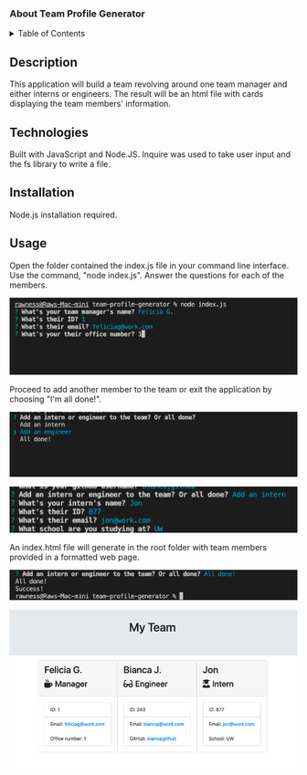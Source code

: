 ### About Team Profile Generator

<details>
<summary>Table of Contents</summary>
  <ol>
    <li><a href="#description">Description</a></li>
    <li><a href="#technologies">Technologies</a></li>
    <li><a href="#installation">Installation</a></li>
    <li><a href="#usage">Usage</a></li>
  </ol>
</details>

## Description

This application will build a team revolving around one team manager and either interns or engineers. The result will be an html file with cards displaying the team members' information.

## Technologies

Built with JavaScript and Node.JS. Inquire was used to take user input and the fs library to write a file. 

## Installation

Node.js installation required. 

## Usage

Open the folder contained the index.js file in your command line interface. Use the command, "node index.js". Answer the questions for each of the members. 

![screenshot](./Assets/screen1.png)

Proceed to add another member to the team or exit the application by choosing "I'm all done!".

![screenshot](./Assets/screen2.png)

![screenshot](./Assets/screen3.png)

 An index.html file will generate in the root folder with team members provided in a formatted web page.

 ![screenshot](./Assets/screen4.png)

 ![screenshot](./Assets/screen5.png)

